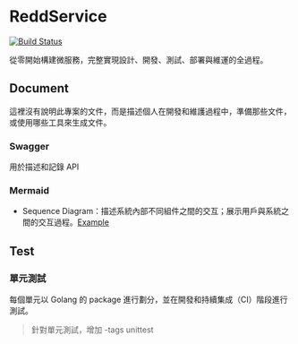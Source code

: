 # ReddService

[![Build Status](https://github.com/reddtsai/reddservice/actions/workflows/test.yml/badge.svg)](https://github.com/reddtsai/reddservice/actions)

從零開始構建微服務，完整實現設計、開發、測試、部署與維運的全過程。

## Document

這裡沒有說明此專案的文件，而是描述個人在開發和維護過程中，準備那些文件，或使用哪些工具來生成文件。

### Swagger

用於描述和記錄 API

### Mermaid

- Sequence Diagram：描述系統內部不同組件之間的交互；展示用戶與系統之間的交互過程。[Example](https://github.com/reddtsai/reddservice/tree/main/docs)

## Test

### 單元測試

每個單元以 Golang 的 package 進行劃分，並在開發和持續集成（CI）階段進行測試。

> 針對單元測試，增加 -tags unittest
